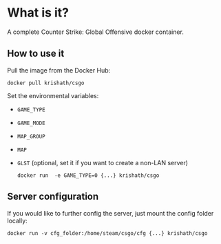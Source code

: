 # What is it?
A complete Counter Strike: Global Offensive docker container.

## How to use it
Pull the image from the Docker Hub:   

    docker pull krishath/csgo

Set the environmental variables:
- `GAME_TYPE`
- `GAME_MODE`
- `MAP_GROUP`
- `MAP`
- `GLST` (optional, set it if you want to create a non-LAN server)

      docker run  -e GAME_TYPE=0 {...} krishath/csgo

## Server configuration

If you would like to further config the server, just mount the config folder locally:

    docker run -v cfg_folder:/home/steam/csgo/cfg {...} krishath/csgo
